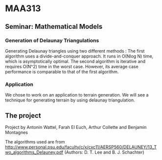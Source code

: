 # MAA313
## Seminar: Mathematical Models

### Generation of Delaunay Triangulations

Generating Delaunay triangles using two different methods : The first algorithm uses a divide-and-conquer approach. It runs in O(Nlog N) time, which is asymptotically optimal. The second algorithm is iterative and requires O(N^2) time in the worst case. However, its average case performance is comparable to that of the first algorithm.

### Application

We chose to work on an application to terrain generation. We will see a technique for generating terrain by using delaunay triangulation.

## The project

Project by Antonin Wattel, Farah El Euch, Arthur Collette and Benjamin Montagnes

The algorithms used are from http://www.personal.psu.edu/faculty/c/x/cxc11/AERSP560/DELAUNEY/13_Two_algorithms_Delauney.pdf (Authors: D. T. Lee and B. J. Schachter)
